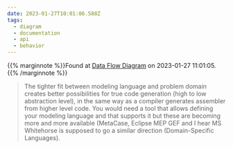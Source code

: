 ```yaml
---
date: 2023-01-27T10:01:06.588Z
tags:
  - diagram
  - documentation
  - api
  - behavior
---
```

{{% marginnote %}}Found at [Data Flow Diagram](https://wiki.c2.com/?DataFlowDiagram) on 2023-01-27 11:01:05.{{% /marginnote %}}

> The tighter fit between modeling language and problem domain creates better possibilities for true code generation (high to low abstraction level), in the same way as a compiler generates assembler from higher level code. You would need a tool that allows defining your modeling language and that supports it but these are becoming more and more available (MetaCase, Eclipse MEP GEF and I hear MS Whitehorse is supposed to go a similar direction (Domain-Specific Languages).

